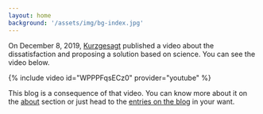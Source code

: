 ```yaml
---
layout: home
background: '/assets/img/bg-index.jpg'
---
```


On December 8, 2019, [Kurzgesagt][] published a video about the dissatisfaction and proposing a solution based on science. You can see the video below. 

{% include video id="WPPPFqsECz0" provider="youtube" %}

This blog is a consequence of that video. You can know more about it on the [about][] section or just head to the [entries on the blog][posts] in your want.  

[about]: /about
[Kurzgesagt]: https://kurzgesagt.org/
[posts]: /posts
